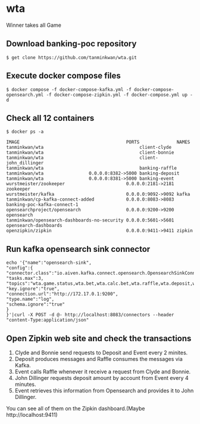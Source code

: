 # wta
Winner takes all Game

## Download banking-poc repository
```
$ get clone https://github.com/tanminkwan/wta.git
```
## Execute docker compose files
```
$ docker compose -f docker-compose-kafka.yml -f docker-compose-opensearch.yml -f docker-compose-zipkin.yml -f docker-compose.yml up -d
```
## Check all 12 containers
```
$ docker ps -a

IMAGE                                        PORTS              NAMES
tanminkwan/wta                                    client-clyde
tanminkwan/wta                                    client-bonnie
tanminkwan/wta                                    client-john_dillinger
tanminkwan/wta                                    banking-raffle
tanminkwan/wta                 0.0.0.0:8382->5000 banking-deposit
tanminkwan/wta                 0.0.0.0:8381->5000 banking-event
wurstmeister/zookeeper                       0.0.0.0:2181->2181 zookeeper
wurstmeister/kafka                           0.0.0.0:9092->9092 kafka
tanminkwan/cp-kafka-connect-added            0.0.0.0:8083->8083 banking-poc-kafka-connect-1
opensearchproject/opensearch                 0.0.0.0:9200->9200 opensearch
tanminkwan/opensearch-dashboards-no-security 0.0.0.0:5601->5601 opensearch-dashboards
openzipkin/zipkin                            0.0.0.0:9411->9411 zipkin
```
## Run kafka opensearch sink connector
```
echo '{"name":"opensearch-sink",
"config":{
"connector.class":"io.aiven.kafka.connect.opensearch.OpensearchSinkConnector",
"tasks.max":3,
"topics":"wta.game.status,wta.bet,wta.calc.bet,wta.raffle,wta.deposit,wta.fallback",
"key.ignore":"true",
"connection.url":"http://172.17.0.1:9200",
"type.name":"log",
"schema.ignore":"true"
}
}'|curl -X POST -d @- http://localhost:8083/connectors --header "content-Type:application/json"
```

## Open Zipkin web site and check the transactions

1. Clyde and Bonnie send requests to Deposit and Event every 2 minites. 
2. Deposit produces messages and Raffle consumes the messages via Kafka. 
3. Event calls Raffle whenever it receive a request from Clyde and Bonnie. 
4. John Dillinger requests deposit amount by account from Event every 4 minutes. 
5. Event retrieves this information from Opensearch and provides it to John Dillinger. 

You can see all of them on the Zipkin dashboard.(Maybe http://localhost:9411)